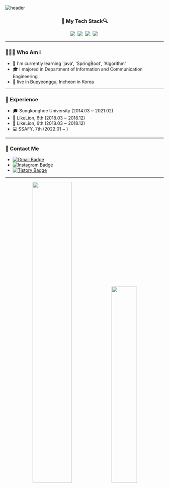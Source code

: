  ![header](https://capsule-render.vercel.app/api?type=waving&color=31A8FF&height=270&section=header&text=🛸앞날%20창창%20서쿠's%20Git👋&fontSize=65&fontColor=FFFFFF&width=100)


<h3 align ="center"\>🔎 My Tech Stack🔍 </h3>
<p align="center">
<img src="https://img.shields.io/badge/Java-007396?style=plastic&logo=Java&logoColor=white"/></a>&nbsp
<img src="https://img.shields.io/badge/SpringBoot-6DB33F?style=plastic&logo=Spring&logoColor=white"/></a>&nbsp
<img src="https://img.shields.io/badge/MySQL-4479A1?style=plastic&logo=MySQL&logoColor=white"/></a>&nbsp
<img src="https://img.shields.io/badge/AWS-232F3E?style=plastic&logo=Amazon AWS&logoColor=white"/></a>&nbsp
</p>

-----

### 🙋🏻‍♂️ Who Am I

- 🌱 I'm currently learning 'java', 'SpringBoot', 'Algorithm'
- 🎓 I majored in Department of Information and Communication Engineering
- 🚩 live in Bupyeonggu, Incheon in Korea

-----

### 🏃 Experience 

 - 🎓 Sungkonghoe University  (2014.03 ~ 2021.02)
 - 🦁 LikeLion, 6th (2018.03 ~ 2018.12)
 - 🦁 LikeLion, 6th (2018.03 ~ 2018.12)
 - 💻 SSAFY, 7th (2022.01 ~ )

-----

### 📡 Contact Me

 - [![Gmail Badge](https://img.shields.io/badge/Gmail-D14836?style=flat&logo=Gmail&logoColor=white)](mailto:audtjr9514@gmail.com) 
 - [![Instagram Badge](https://img.shields.io/badge/Instagram-9c38d1?style=flat&logo=Instagram&logoColor=white)](https://www.instagram.com/apnal_changchang_seoku) 
 - [![Tistory Badge](https://img.shields.io/badge/Tech%20Blog-555263?style=flat&logoColor=white)](#)

-----

<div align="center">
<img src="https://github-readme-stats.vercel.app/api?username=audtjr9514&theme=graywhite&show_icons=true" width="49.5%"/>
<img src="http://mazassumnida.wtf/api/v2/generate_badge?boj=myoungs14" width="40%">
</div>


